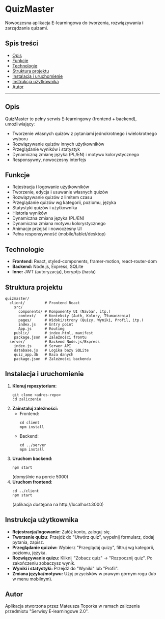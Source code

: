 # QuizMaster

Nowoczesna aplikacja E-learningowa do tworzenia, rozwiązywania i zarządzania quizami. 

## Spis treści
- [Opis](#opis)
- [Funkcje](#funkcje)
- [Technologie](#technologie)
- [Struktura projektu](#struktura-projektu)
- [Instalacja i uruchomienie](#instalacja-i-uruchomienie)
- [Instrukcja użytkownika](#instrukcja-użytkownika)
- [Autor](#autor)

---

## Opis
QuizMaster to pełny serwis E-learningowy (frontend + backend), umożliwiający:
- Tworzenie własnych quizów z pytaniami jednokrotnego i wielokrotnego wyboru
- Rozwiązywanie quizów innych użytkowników
- Przeglądanie wyników i statystyk
- Dynamiczną zmianę języka (PL/EN) i motywu kolorystycznego
- Responsywny, nowoczesny interfejs

## Funkcje
- Rejestracja i logowanie użytkowników
- Tworzenie, edycja i usuwanie własnych quizów
- Rozwiązywanie quizów z limitem czasu
- Przeglądanie quizów wg kategorii, poziomu, języka
- Statystyki quizów i użytkownika
- Historia wyników
- Dynamiczna zmiana języka (PL/EN)
- Dynamiczna zmiana motywu kolorystycznego
- Animacje przejść i nowoczesny UI
- Pełna responsywność (mobile/tablet/desktop)

## Technologie
- **Frontend:** React, styled-components, framer-motion, react-router-dom
- **Backend:** Node.js, Express, SQLite
- **Inne:** JWT (autoryzacja), bcryptjs (hasła)

## Struktura projektu
```
quizmaster/
  client/         # Frontend React
    src/
      components/ # Komponenty UI (Navbar, itp.)
      context/    # Konteksty (Auth, Kolory, Tłumaczenia)
      pages/      # Widoki/strony (Quizy, Wyniki, Profil, itp.)
      index.js    # Entry point
      App.js      # Routing
    public/       # index.html, manifest
    package.json  # Zależności frontu
  server/         # Backend Node.js/Express
    index.js      # Serwer API
    database.js   # Logika bazy SQLite
    quiz_app.db   # Baza danych
    package.json  # Zależności backendu
```

## Instalacja i uruchomienie
1. **Klonuj repozytorium:**
   ```
   git clone <adres-repo>
   cd zaliczenie
   ```
2. **Zainstaluj zależności:**
   - Frontend:
     ```
     cd client
     npm install
     ```
   - Backend:
     ```
     cd ../server
     npm install
     ```
3. **Uruchom backend:**
   ```
   npm start
   ```
   (domyślnie na porcie 5000)
4. **Uruchom frontend:**
   ```
   cd ../client
   npm start
   ```
   (aplikacja dostępna na http://localhost:3000)

## Instrukcja użytkownika
- **Rejestracja/logowanie:** Załóż konto, zaloguj się.
- **Tworzenie quizu:** Przejdź do "Utwórz quiz", wypełnij formularz, dodaj pytania, zapisz.
- **Przeglądanie quizów:** Wybierz "Przeglądaj quizy", filtruj wg kategorii, poziomu, języka.
- **Rozwiązywanie quizu:** Kliknij "Zobacz quiz" → "Rozpocznij quiz". Po zakończeniu zobaczysz wynik.
- **Wyniki i statystyki:** Przejdź do "Wyniki" lub "Profil".
- **Zmiana języka/motywu:** Użyj przycisków w prawym górnym rogu (lub w menu mobilnym).

## Autor
Aplikacja stworzona przez Mateusza Toporka w ramach zaliczenia przedmiotu "Serwisy E-learningowe 2.0". 